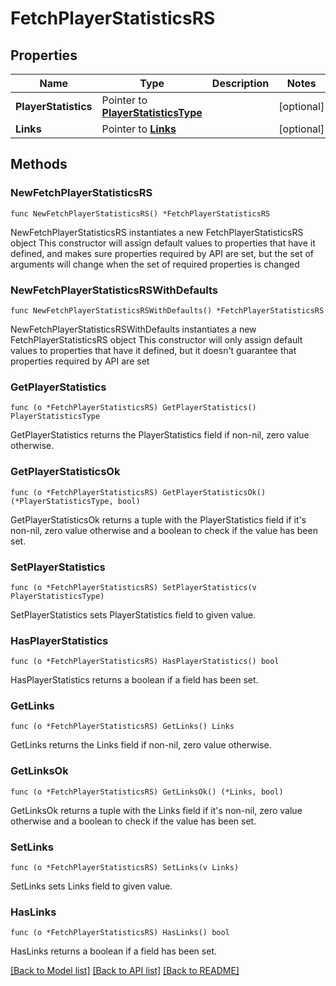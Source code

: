 # FetchPlayerStatisticsRS

## Properties

Name | Type | Description | Notes
------------ | ------------- | ------------- | -------------
**PlayerStatistics** | Pointer to [**PlayerStatisticsType**](PlayerStatisticsType.md) |  | [optional] 
**Links** | Pointer to [**Links**](Links.md) |  | [optional] 

## Methods

### NewFetchPlayerStatisticsRS

`func NewFetchPlayerStatisticsRS() *FetchPlayerStatisticsRS`

NewFetchPlayerStatisticsRS instantiates a new FetchPlayerStatisticsRS object
This constructor will assign default values to properties that have it defined,
and makes sure properties required by API are set, but the set of arguments
will change when the set of required properties is changed

### NewFetchPlayerStatisticsRSWithDefaults

`func NewFetchPlayerStatisticsRSWithDefaults() *FetchPlayerStatisticsRS`

NewFetchPlayerStatisticsRSWithDefaults instantiates a new FetchPlayerStatisticsRS object
This constructor will only assign default values to properties that have it defined,
but it doesn't guarantee that properties required by API are set

### GetPlayerStatistics

`func (o *FetchPlayerStatisticsRS) GetPlayerStatistics() PlayerStatisticsType`

GetPlayerStatistics returns the PlayerStatistics field if non-nil, zero value otherwise.

### GetPlayerStatisticsOk

`func (o *FetchPlayerStatisticsRS) GetPlayerStatisticsOk() (*PlayerStatisticsType, bool)`

GetPlayerStatisticsOk returns a tuple with the PlayerStatistics field if it's non-nil, zero value otherwise
and a boolean to check if the value has been set.

### SetPlayerStatistics

`func (o *FetchPlayerStatisticsRS) SetPlayerStatistics(v PlayerStatisticsType)`

SetPlayerStatistics sets PlayerStatistics field to given value.

### HasPlayerStatistics

`func (o *FetchPlayerStatisticsRS) HasPlayerStatistics() bool`

HasPlayerStatistics returns a boolean if a field has been set.

### GetLinks

`func (o *FetchPlayerStatisticsRS) GetLinks() Links`

GetLinks returns the Links field if non-nil, zero value otherwise.

### GetLinksOk

`func (o *FetchPlayerStatisticsRS) GetLinksOk() (*Links, bool)`

GetLinksOk returns a tuple with the Links field if it's non-nil, zero value otherwise
and a boolean to check if the value has been set.

### SetLinks

`func (o *FetchPlayerStatisticsRS) SetLinks(v Links)`

SetLinks sets Links field to given value.

### HasLinks

`func (o *FetchPlayerStatisticsRS) HasLinks() bool`

HasLinks returns a boolean if a field has been set.


[[Back to Model list]](../README.md#documentation-for-models) [[Back to API list]](../README.md#documentation-for-api-endpoints) [[Back to README]](../README.md)


